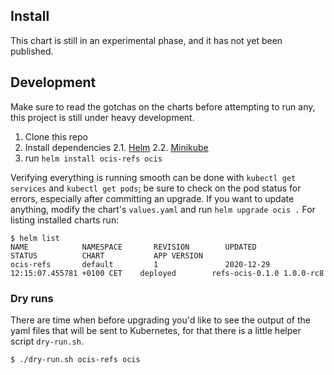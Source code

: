 ## Install

This chart is still in an experimental phase, and it has not yet been published.

## Development

Make sure to read the gotchas on the charts before attempting to run any, this project is still under heavy development.

1. Clone this repo
2. Install dependencies 
    2.1. [Helm](https://helm.sh/docs/intro/install/)
    2.2. [Minikube](https://minikube.sigs.k8s.io/docs/start/)
3. run `helm install ocis-refs ocis`

Verifying everything is running smooth can be done with `kubectl get services` and `kubectl get pods`; be sure to check on the pod status for errors, especially after committing an upgrade. If you want to update anything, modify the chart's `values.yaml` and run `helm upgrade ocis .` For listing installed charts run:

```console
$ helm list
NAME            NAMESPACE       REVISION        UPDATED                                 STATUS          CHART           APP VERSION
ocis-refs       default         1               2020-12-29 12:15:07.455781 +0100 CET    deployed        refs-ocis-0.1.0 1.0.0-rc8
``` 

### Dry runs
There are time when before upgrading you'd like to see the output of the yaml files that will be sent to Kubernetes, for that there is a little helper script `dry-run.sh`.

```console
$ ./dry-run.sh ocis-refs ocis
```